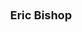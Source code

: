 ---
layout: page
title: <font size =4 >  Eric Bishop </font>
description: Fall 2021
img: assets/img/members/EricBishop.jpeg
importance: 3
category: Undergraduate Students Alumni
---